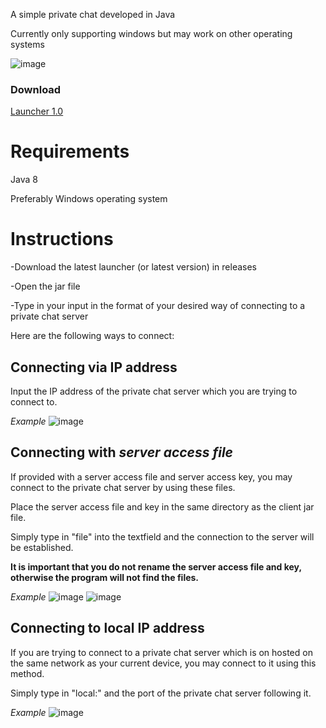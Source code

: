 A simple private chat developed in Java

Currently only supporting windows but may work on other operating systems

![image](https://github.com/j-ackyao/private-chat/assets/60021675/c387bbdd-7989-4f51-9130-2cada8856416)

### Download
[Launcher 1.0](https://github.com/crowwastaken/private-chat/releases/download/L1.0/launcher-L1.0.jar)


# Requirements
Java 8

Preferably Windows operating system

# Instructions
-Download the latest launcher (or latest version) in releases

-Open the jar file

-Type in your input in the format of your desired way of connecting to a private chat server

Here are the following ways to connect:

## Connecting via IP address
Input the IP address of the private chat server which you are trying to connect to.

_Example_
![image](https://user-images.githubusercontent.com/60021675/116835327-cab0b100-ab76-11eb-8e14-9b10fa7f381b.png)



## Connecting with _server access file_
If provided with a server access file and server access key, you may connect to the private chat server by using these files.

Place the server access file and key in the same directory as the client jar file.

Simply type in "file" into the textfield and the connection to the server will be established.

**It is important that you do not rename the server access file and key, otherwise the program will not find the files.**

_Example_
![image](https://user-images.githubusercontent.com/60021675/116835638-35aeb780-ab78-11eb-859b-d9724050f08e.png)
![image](https://user-images.githubusercontent.com/60021675/116835671-5545e000-ab78-11eb-86a9-4a7b754bc862.png)



## Connecting to local IP address
If you are trying to connect to a private chat server which is on hosted on the same network as your current device, you may connect to it using this method.

Simply type in "local:" and the port of the private chat server following it.

_Example_
![image](https://user-images.githubusercontent.com/60021675/116835804-e9b04280-ab78-11eb-8256-3932281752fe.png)


